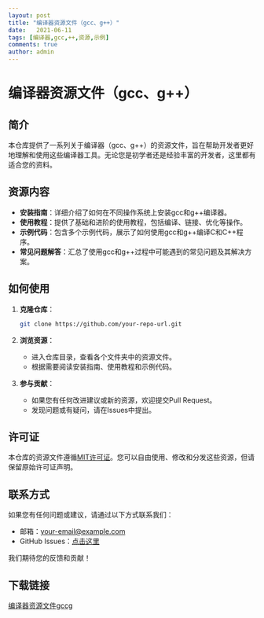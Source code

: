 ```yaml
---
layout: post
title: "编译器资源文件（gcc、g++）"
date:   2021-06-11
tags: [编译器,gcc,++,资源,示例]
comments: true
author: admin
---
```

# 编译器资源文件（gcc、g++）

## 简介

本仓库提供了一系列关于编译器（gcc、g++）的资源文件，旨在帮助开发者更好地理解和使用这些编译器工具。无论您是初学者还是经验丰富的开发者，这里都有适合您的资料。

## 资源内容

- **安装指南**：详细介绍了如何在不同操作系统上安装gcc和g++编译器。
- **使用教程**：提供了基础和进阶的使用教程，包括编译、链接、优化等操作。
- **示例代码**：包含多个示例代码，展示了如何使用gcc和g++编译C和C++程序。
- **常见问题解答**：汇总了使用gcc和g++过程中可能遇到的常见问题及其解决方案。

## 如何使用

1. **克隆仓库**：
   ```bash
   git clone https://github.com/your-repo-url.git
   ```

2. **浏览资源**：
   - 进入仓库目录，查看各个文件夹中的资源文件。
   - 根据需要阅读安装指南、使用教程和示例代码。

3. **参与贡献**：
   - 如果您有任何改进建议或新的资源，欢迎提交Pull Request。
   - 发现问题或有疑问，请在Issues中提出。

## 许可证

本仓库的资源文件遵循[MIT许可证](LICENSE)。您可以自由使用、修改和分发这些资源，但请保留原始许可证声明。

## 联系方式

如果您有任何问题或建议，请通过以下方式联系我们：
- 邮箱：your-email@example.com
- GitHub Issues：[点击这里](https://github.com/your-repo-url/issues)

我们期待您的反馈和贡献！

## 下载链接

[编译器资源文件gccg](https://pan.quark.cn/s/865ec5a1baba)